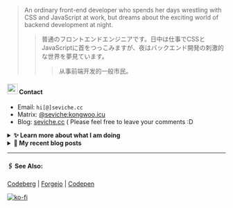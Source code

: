 
> An ordinary front-end developer who spends her days wrestling with CSS and JavaScript at work, but dreams about the exciting world of backend development at night.
>> 	普通のフロントエンドエンジニアです。日中は仕事でCSSとJavaScriptに首をつっこみますが、夜はバックエンド開発の刺激的な世界を夢見ています。
>>>	从事前端开发的一般市民。

####  <img src="https://cdn.discordapp.com/emojis/491270848032800768.png?size=128" style="width:24px;"> Contact  

- Email: `hi[@]seviche.cc`
- Matrix: [@seviche:kongwoo.icu](https://matrix.to/#/@seviche:kongwoo.icu)
- Blog: [seviche.cc](https://seviche.cc) 
  ( Please feel free to leave your comments :D 


<details>
  <summary><b> ✨ Learn more about what I am doing</b>
  </summary>


  
#### 👷 What I'm currently working on

- [importantimport/zeitdose](https://github.com/importantimport/zeitdose) -  (4 days ago)
- [Sevichecc/raycast-mastodon-extension](https://github.com/Sevichecc/raycast-mastodon-extension) - Raycast Extension for Mastodon (1 week ago)
- [evroon/bracket](https://github.com/evroon/bracket) - Selfhosted tournament system with web interface (3 weeks ago)
- [Sevichecc/miniflux-injector](https://github.com/Sevichecc/miniflux-injector) - Injects Miniflux search results into search engine pages such as  Google, DuckDuckGo, SearXNG and Brave Search. (3 weeks ago)
- [Sevichecc/Urara-Blog](https://github.com/Sevichecc/Urara-Blog) - Repo for my blog (1 month ago)
  <br>
#### 🌱 My latest projects

- [Sevichecc/unfold](https://github.com/Sevichecc/unfold) - 
- [Sevichecc/devSite](https://github.com/Sevichecc/devSite) - 
- [Sevichecc/raycast-anki-extension](https://github.com/Sevichecc/raycast-anki-extension) - 
- [Sevichecc/Lisp-interpreter-in-TS](https://github.com/Sevichecc/Lisp-interpreter-in-TS) - 
- [Sevichecc/miniflux-injector](https://github.com/Sevichecc/miniflux-injector) - Injects Miniflux search results into search engine pages such as  Google, DuckDuckGo, SearXNG and Brave Search.
  

#### 🔨 My recent Pull Requests


- [Create pull.yml](https://github.com/importantimport/zeitdose/pull/1) on [importantimport/zeitdose](https://github.com/importantimport/zeitdose) (5 days ago)
- [Update zh-CN&#39;s translation #529](https://github.com/evroon/bracket/pull/532) on [evroon/bracket](https://github.com/evroon/bracket) (3 weeks ago)
- [Fix typo](https://github.com/primefaces/primevue/pull/5029) on [primefaces/primevue](https://github.com/primefaces/primevue) (2 months ago)
- [Update mastodon extension](https://github.com/raycast/extensions/pull/9936) on [raycast/extensions](https://github.com/raycast/extensions) (2 months ago)
- [Add i18n support and  translation for zh-CN](https://github.com/evroon/bracket/pull/394) on [evroon/bracket](https://github.com/evroon/bracket) (3 months ago)


#### 🔭 Latest releases I've contributed to


- [simple-icons/simple-icons](https://github.com/simple-icons/simple-icons) ([11.10.0](https://github.com/simple-icons/simple-icons/releases/tag/11.10.0), today) - SVG icons for popular brands
- [BDX-town/Mangane](https://github.com/BDX-town/Mangane) ([peaceful-panther](https://github.com/BDX-town/Mangane/releases/tag/peaceful-panther), 1 day ago) - Alternative frontend for Akkoma
- [primefaces/primevue](https://github.com/primefaces/primevue) ([3.50.0](https://github.com/primefaces/primevue/releases/tag/3.50.0), 1 week ago) - Next Generation Vue UI Component Library
- [tabler/tabler-icons](https://github.com/tabler/tabler-icons) ([v3.1.0](https://github.com/tabler/tabler-icons/releases/tag/v3.1.0), 1 week ago) - A set of over 5200 free MIT-licensed high-quality SVG icons for you to use in your web projects.
- [nuxt/ui](https://github.com/nuxt/ui) ([v2.14.2](https://github.com/nuxt/ui/releases/tag/v2.14.2), 2 weeks ago) - A UI Library for Modern Web Apps, powered by Vue &amp; Tailwind CSS.
  
#### 📓 Gists I wrote
  

- [nord light theme for Rime](https://gist.github.com/ae49279fbc12b633697e05fd832559e9) (11 months ago)
- [](https://gist.github.com/8bb1c560d5ac7bf3d73176a6e059e7fb) (1 year ago)
- [rss&#43; &amp; miniflux](https://gist.github.com/f5608c4ad52e71d98f6fcf74110369df) (2 years ago)
- [fork from https://github.com/ronilaukkarinen/miniflux-theme-midnight/blob/master/style.css](https://gist.github.com/dd534c114a23bb410baeab3287f134e8) (2 years ago)
- [](https://gist.github.com/6fe4eeed295c832111fd7fbedc58cc05) (2 years ago)
</details>


<details>
  <summary><b> 📜 My recent blog posts</b></summary>
  <br/>


- [我在看什么 · 2023年9月~2024年2月](https://seviche.cc/2024-02-23-reading) (1 month ago)
- [直率](https://seviche.cc/2024-01-22-not-funny) (2 months ago)
- [2023 - 命题作文](https://seviche.cc/2024-01-20-2023) (2 months ago)
- [远程工作相关链接](https://seviche.cc/2023-10-02-remote-work) (5 months ago)
- [Akkoma / Pleroma 的媒体相关配置](https://seviche.cc/2023-09-10-akkoma-media) (6 months ago)
</details>


---

####  🖇️ See Also:
[Codeberg](https://codeberg.org/Sevichecc) | [Forgejo](https://git.kongwoo.icu/seviche) | [Codepen](https://codepen.io/sevichee)

[![ko-fi](https://ko-fi.com/img/githubbutton_sm.svg)](https://ko-fi.com/R6R8LXC9O)
